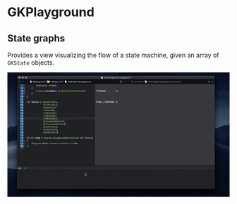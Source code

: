 #  GKPlayground

##  State graphs

Provides a view visualizing the flow of a state machine, given an array of `GKState` objects.

![GKState array](/demo.gif?raw=true "GKState array view")
